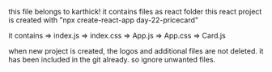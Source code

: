 this file belongs to karthick!
it contains files as react folder
this react project is created with "npx create-react-app day-22-pricecard"  

it contains 
 => index.js
 => index.css
 => App.js
 => App.css
 => Card.js

when new project is created, the logos and additional files are not deleted. it has been included in the git already. so ignore unwanted files. 